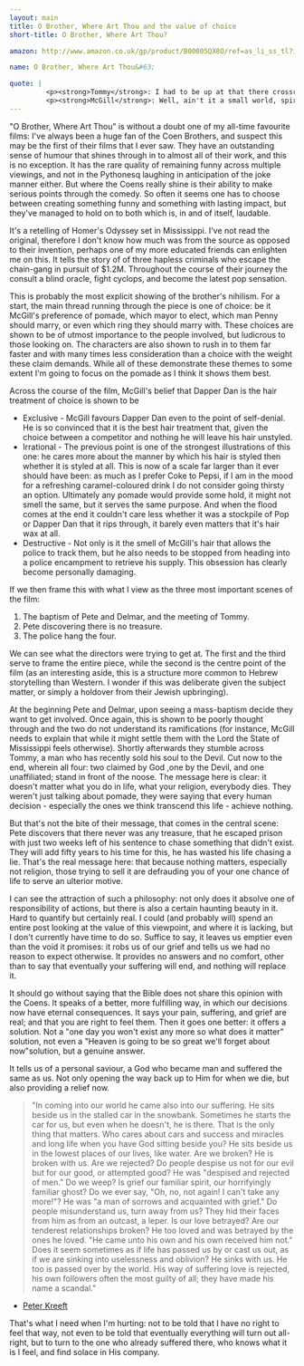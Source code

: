 ```yaml
---
layout: main
title: O Brother, Where Art Thou and the value of choice
short-title: O Brother, Where Art Thou?

amazon: http://www.amazon.co.uk/gp/product/B00005QX8O/ref=as_li_ss_tl?ie=UTF8&tag=theothevawil-21&linkCode=as2&camp=1634&creative=19450&creativeASIN=B00005QX8O

name: O Brother, Where Art Thou&#63;

quote: |
         <p><strong>Tommy</strong>: I had to be up at that there crossroads last midnight, to sell my soul to the devil.</p>
         <p><strong>McGill</strong>: Well, ain't it a small world, spiritually speaking. Pete and Delmar just been baptised and saved. I guess I'm the only one that remains unaffiliated.</p>
---
```

"O Brother, Where Art Thou" is without a doubt one of my all-time favourite films: I've always been a huge fan of the Coen Brothers, and suspect this may be the first of their films that I ever saw.  They have an outstanding sense of humour that shines through in to almost all of their work, and this is no exception. It has the rare quality of remaining funny across multiple viewings, and not in the Pythonesq laughing in anticipation of the joke manner either. But where the Coens really shine is their ability to make serious points through the comedy. So often it seems one has to choose between creating something funny and something with lasting impact, but they've managed to hold on to both which is, in and of itself, laudable.

It's a retelling of Homer's Odyssey set in Mississippi. I've not read the original, therefore I don't know how much was from the source as opposed to  their invention, perhaps one of my more educated friends can enlighten me on this.  It tells the story of of three hapless criminals who escape the chain-gang in pursuit of $1.2M. Throughout the course of their journey the consult a blind oracle, fight cyclops, and become the latest pop sensation.

This is probably the most explicit showing of the brother's nihilism. For a start, the main thread running through the piece is one of choice: be it McGill's preference of pomade, which mayor to elect, which man Penny should marry, or even which ring they should marry with. These choices are shown to be of utmost importance to the people involved, but ludicrous to those looking on. The characters are also shown to rush in to them far faster and with many times less consideration than a choice with the weight these claim demands. While all of these demonstrate these themes to some extent I'm going to focus on the pomade as I think it shows them best.

Across the course of the film, McGill's belief that Dapper Dan is the hair treatment of choice is shown to be

- Exclusive - McGill favours Dapper Dan even to the point of self-denial. He is so convinced that it is the best hair treatment that, given the choice between a competitor and nothing he will leave his hair unstyled.
- Irrational - The previous point is one of the strongest illustrations of this one: he cares more about the manner by which his hair is styled then  whether it is styled at all.  This is now of a scale far larger than it ever should have been: as much as I prefer Coke to Pepsi, if I am in the mood for a refreshing caramel-coloured drink I do not consider going thirsty an option. Ultimately any pomade would provide some hold, it might not smell the same, but it serves the same purpose.  And when the flood comes at the end it couldn't care less whether it was a stockpile of Pop or Dapper Dan that it rips through, it barely even matters that it's hair wax at all.
- Destructive - Not only is it the smell of McGill's hair that allows the police to track them,  but he also needs to be stopped from heading into a police encampment to retrieve his supply. This obsession has clearly become personally damaging.

If we then frame this with what I view as the three most important scenes of the film:

1. The baptism of Pete and Delmar, and the meeting of Tommy.
2. Pete discovering there is no treasure.
3. The police hang the four.

We can see what the directors were trying to get at. The first and the third serve to frame the entire piece, while the second is the centre point of the film (as an interesting aside, this is a structure more common to Hebrew storytelling than Western. I wonder if this was deliberate given the subject matter, or simply a holdover from their Jewish upbringing).

At the beginning Pete and Delmar, upon seeing a mass-baptism decide they want to get involved. Once again, this is shown to be poorly thought through and the two do not understand its ramifications (for instance, McGill needs to explain that while it might settle them with the Lord the State of Mississippi feels otherwise). Shortly afterwards they stumble across Tommy, a man who has recently sold his soul to the Devil. Cut now to the end, wherein all four:  two claimed by God ,one by the Devil, and one unaffiliated;  stand in front of the noose. The message here is clear:  it doesn't matter what you do in life, what your religion,  everybody dies.  They weren't just talking about pomade, they were saying that every human decision -  especially the ones we think transcend this life -  achieve nothing.

But that's not the bite of their message, that comes in the central scene: Pete discovers that there never was any treasure, that he escaped prison with just two weeks left of his sentence to chase something that didn't exist. They will add fifty years to his time for this, he has wasted his life chasing a lie. That's the real message here: that because nothing matters, especially not religion, those trying to sell it are defrauding you of your one chance of life to serve an ulterior motive.

I can see the attraction of such a philosophy: not only does it absolve one of responsibility of actions, but there is also a certain haunting beauty in it. Hard to quantify but certainly real. I could (and probably will) spend an entire post looking at the value of this viewpoint, and where it is lacking, but I don't currently have time to do so. Suffice to say, it leaves us emptier even than the void it promises: it robs us of our grief and tells us we had no reason to expect otherwise. It provides no answers and no comfort, other than to say that eventually your suffering will end, and nothing will replace it.

It should go without saying that the Bible does not share this opinion with the Coens.  It speaks of a better, more fulfilling way, in which our decisions now have eternal consequences. It says your pain, suffering, and grief are real; and that you are right to feel them. Then it goes one better: it offers a solution.  Not a "one day you won't exist any more so what does it matter" solution,  not even a "Heaven is going to be so great we'll forget about now"solution,  but a genuine answer.

It tells us of a personal saviour, a God who became man and suffered the same as us. Not only opening the way back up to Him for when we die, but also providing a relief now.

>"In coming into our world he came also into our suffering. He sits beside us in the stalled car in the snowbank. Sometimes he starts the car for us, but even when he doesn't, he is there. That is the only thing that matters. Who cares about cars and success and miracles and long life when you have God sitting beside you? He sits beside us in the lowest places of our lives, like water. Are we broken? He is broken with us. Are we rejected? Do people despise us not for our evil but for our good, or attempted good? He was "despised and rejected of men." Do we weep? Is grief our familiar spirit, our horrifyingly familiar ghost? Do we ever say, "Oh, no, not again! I can't take any more!"? He was "a man of sorrows and acquainted with grief." Do people misunderstand us, turn away from us? They hid their faces from him as from an outcast, a leper. Is our love betrayed? Are our tenderest relationships broken? He too loved and was betrayed by the ones he loved. "He came unto his own and his own received him not." Does it seem sometimes as if life has passed us by or cast us out, as if we are sinking into uselessness and oblivion? He sinks with us. He too is passed over by the world. His way of suffering love is rejected, his own followers often the most guilty of all; they have made his name a scandal."
- [Peter Kreeft](http://www.peterkreeft.com/topics/suffering.htm)

That's what I need when I'm hurting:  not to be told that I have no right to feel that way, not even to be told that eventually everything will turn out all-right, but to turn to the one who already suffered there, who knows what it is I feel, and find solace in His company.
